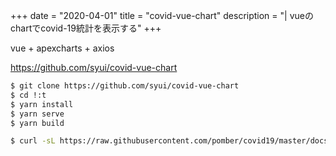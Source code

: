 +++
date = "2020-04-01"
title = "covid-vue-chart"
description = "| vueのchartでcovid-19統計を表示する"
+++

vue + apexcharts + axios

https://github.com/syui/covid-vue-chart

```sh
$ git clone https://github.com/syui/covid-vue-chart
$ cd !:t
$ yarn install
$ yarn serve
$ yarn build

$ curl -sL https://raw.githubusercontent.com/pomber/covid19/master/docs/timeseries.json|jq ".|keys"
```

